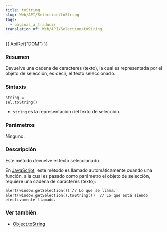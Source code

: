 ```yaml
---
title: toString
slug: Web/API/Selection/toString
tags:
  - páginas_a_traducir
translation_of: Web/API/Selection/toString
---
```

{{ ApiRef("DOM") }}

### Resumen

Devuelve una cadena de caracteres (texto), la cual es representada por el objeto de selección, es decir, el texto seleccionado.

### Sintaxis

```
string =
sel.toString()
```

- `string` es la representación del texto de selección.

### Parámetros

Ninguno.

### Descripción

Este método devuelve el texto seleccionado.

En [JavaScript](es/JavaScript), este método es llamado automáticamente cuando una función, a la cual es pasado como parámetro el objeto de selección, requiere una cadena de caracteres (texto):

```
alert(window.getSelection()) // Lo que se llama.
alert(window.getSelection().toString())  // Lo que está siendo efectivamente llamado.
```

### Ver también

- [Object.toString](es/Core_JavaScript_1.5_Reference/Objects/Object/toString)
